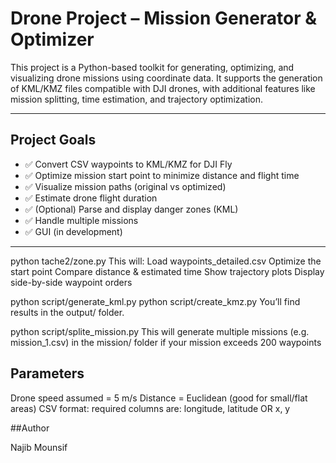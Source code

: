#  Drone Project – Mission Generator & Optimizer

This project is a Python-based toolkit for generating, optimizing, and visualizing drone missions using coordinate data. It supports the generation of KML/KMZ files compatible with DJI drones, with additional features like mission splitting, time estimation, and trajectory optimization.

---

##  Project Goals

- ✅ Convert CSV waypoints to KML/KMZ for DJI Fly
- ✅ Optimize mission start point to minimize distance and flight time
- ✅ Visualize mission paths (original vs optimized)
- ✅ Estimate drone flight duration
- ✅ (Optional) Parse and display danger zones (KML)
- ✅ Handle multiple missions
- ✅ GUI (in development)

---

python tache2/zone.py
This will:
  Load waypoints_detailed.csv
  Optimize the start point
  Compare distance & estimated time
  Show trajectory plots
  Display side-by-side waypoint orders

python script/generate_kml.py
python script/create_kmz.py
     You’ll find results in the output/ folder.

python script/splite_mission.py
     This will generate multiple missions (e.g. mission_1.csv) in the mission/ folder if your mission exceeds 200 waypoints
     
  
## Parameters
Drone speed assumed = 5 m/s
Distance = Euclidean (good for small/flat areas)
CSV format: required columns are:
longitude, latitude OR
x, y

##Author

Najib Mounsif
